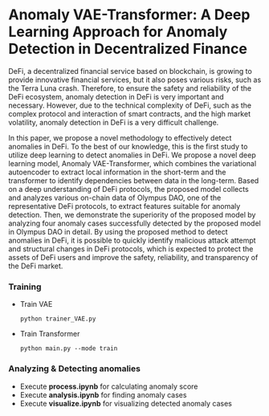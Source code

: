 # Anomaly VAE-Transformer: A Deep Learning Approach for Anomaly Detection in Decentralized Finance

DeFi, a decentralized financial service based on blockchain, is growing to provide innovative financial services, but it also poses various risks, such as the Terra Luna crash. Therefore, to ensure the safety and reliability of the DeFi ecosystem, anomaly detection in DeFi is very important and necessary. However, due to the technical complexity of DeFi, such as the complex protocol and interaction of smart contracts, and the high market volatility, anomaly detection in DeFi is a very difficult challenge. 

In this paper, we propose a novel methodology to effectively detect anomalies in DeFi. To the best of our knowledge, this is the first study to utilize deep learning to detect anomalies in DeFi. We propose a novel deep learning model, Anomaly VAE-Transformer, which combines the variational autoencoder to extract local information in the short-term and the transformer to identify dependencies between data in the long-term. Based on a deep understanding of DeFi protocols, the proposed model collects and analyzes various on-chain data of Olympus DAO, one of the representative DeFi protocols, to extract features suitable for anomaly detection. Then, we demonstrate the superiority of the proposed model by analyzing four anomaly cases successfully detected by the proposed model in Olympus DAO in detail. By using the proposed method to detect anomalies in DeFi, it is possible to quickly identify malicious attack attempt and structural changes in DeFi protocols, which is expected to protect the assets of DeFi users and improve the safety, reliability, and transparency of the DeFi market. 

### Training
+ Train VAE
  ```
  python trainer_VAE.py
  ```
  
+ Train Transformer
  ```
  python main.py --mode train
  ```

### Analyzing & Detecting anomalies
+ Execute **process.ipynb** for calculating anomaly score
+ Execute **analysis.ipynb** for finding anomaly cases
+ Execute **visualize.ipynb** for visualizing detected anomaly cases

